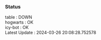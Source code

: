 ### Status


table : DOWN  
hogwarts : OK  
icy-bot : OK  
Latest Update : 2024-03-26 20:08:28.752578
